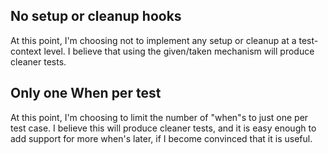 
## No setup or cleanup hooks

At this point, I'm choosing not to implement any setup or cleanup at a test-context level.
I believe that using the given/taken mechanism will produce cleaner tests.

## Only one When per test

At this point, I'm choosing to limit the number of "when"s to just one per test case. I believe
this will produce cleaner tests, and it is easy enough to add support for more when's later,
if I become convinced that it is useful.
